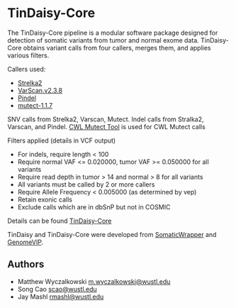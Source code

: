 # TinDaisy-Core

The TinDaisy-Core pipeline is a modular software package
designed for detection of somatic variants from tumor and normal exome data.  TinDaisy-Core
obtains variant calls from four callers, merges them, and applies various filters.

Callers used:

* [Strelka2](https://github.com/Illumina/strelka.git)
* [VarScan.v2.3.8](http://varscan.sourceforge.net/)
* [Pindel](https://github.com/ding-lab/pindel.git)
* [mutect-1.1.7](https://github.com/broadinstitute/mutect)

SNV calls from Strelka2, Varscan, Mutect. Indel calls from Stralka2, Varscan, and Pindel.
[CWL Mutect Tool](https://github.com/mwyczalkowski/mutect-tool) is used for CWL Mutect calls

Filters applied (details in VCF output)
* For indels, require length < 100
* Require normal VAF <= 0.020000, tumor VAF >= 0.050000 for all variants
* Require read depth in tumor > 14 and normal > 8 for all variants
* All variants must be called by 2 or more callers
* Require Allele Frequency < 0.005000 (as determined by vep) 
* Retain exonic calls
* Exclude calls which are in dbSnP but not in COSMIC

Details can be found [TinDaisy-Core](https://github.com/ding-lab/TinDaisy-Core)

TinDaisy and TinDaisy-Core were developed from [SomaticWrapper](https://github.com/ding-lab/somaticwrapper) and [GenomeVIP](https://genomevip.readthedocs.io/).  

## Authors

* Matthew Wyczalkowski <m.wyczalkowski@wustl.edu>
* Song Cao <scao@wustl.edu>
* Jay Mashl <rmashl@wustl.edu>
